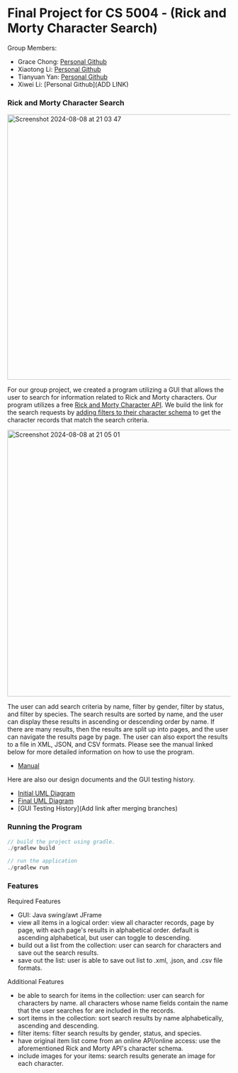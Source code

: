# Final Project for CS 5004 - (Rick and Morty Character Search)

Group Members:
* Grace Chong: [Personal Github](https://github.com/hey-sj)
* Xiaotong Li: [Personal Github](https://github.com/Lxsong77)
* Tianyuan Yan: [Personal Github](https://github.com/JerryYanTY)
* Xiwei Li: [Personal Github](ADD LINK)

### Rick and Morty Character Search

<img width="597" alt="Screenshot 2024-08-08 at 21 03 47" src="https://github.com/user-attachments/assets/00a7e71b-70cd-4d59-baa8-1dc72ae77995">

For our group project, we created a program utilizing a GUI that allows the user to search for information related to Rick and Morty characters. Our program utilizes a free [Rick and Morty Character API](https://rickandmortyapi.com/). We build the link for the search requests by [adding filters to their character schema](https://rickandmortyapi.com/documentation/#filter-characters) to get the character records that match the search criteria. 

<img width="600" alt="Screenshot 2024-08-08 at 21 05 01" src="https://github.com/user-attachments/assets/7d90f63f-6ca5-45af-b990-fe412e72f288">

The user can add search criteria by name, filter by gender, filter by status, and filter by species. The search results are sorted by name, and the user can display these results in ascending or descending order by name. If there are many results, then the results are split up into pages, and the user can navigate the results page by page. The user can also export the results to a file in XML, JSON, and CSV formats. Please see the manual linked below for more detailed information on how to use the program. 

* [Manual](https://github.com/Su24-CS5004-Online-Lionelle/final-project-group-10/blob/main/Manual/README.md)

Here are also our design documents and the GUI testing history. 

* [Initial UML Diagram](https://github.com/Su24-CS5004-Online-Lionelle/final-project-group-10/blob/main/DesignDocuments/InitialUML.md)
* [Final UML Diagram](https://github.com/Su24-CS5004-Online-Lionelle/final-project-group-10/blob/main/DesignDocuments/FinalUML.md)
* [GUI Testing History](Add link after merging branches)

### Running the Program

```java
// build the project using gradle.
./gradlew build

// run the application
./gradlew run
```

### Features

Required Features

* GUI: Java swing/awt JFrame
* view all items in a logical order: view all character records, page by page, with each page's results in alphabetical order. default is ascending alphabetical, but user can toggle to descending.
* build out a list from the collection: user can search for characters and save out the search results.
* save out the list: user is able to save out list to .xml, .json, and .csv file formats.

Additional Features

* be able to search for items in the collection: user can search for characters by name. all characters whose name fields contain the name that the user searches for are included in the records.
* sort items in the collection: sort search results by name alphabetically, ascending and descending.
* filter items: filter search results by gender, status, and species.
* have original item list come from an online API/online access: use the aforementioned Rick and Morty API's character schema.
* include images for your items: search results generate an image for each character. 
